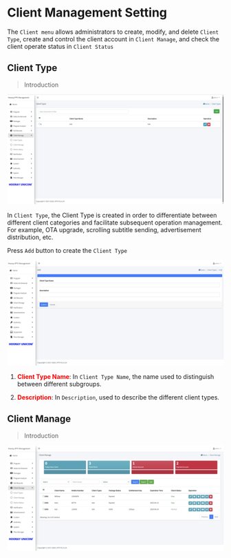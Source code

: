 # Client Management Setting


The `Client menu` allows administrators to create, modify, and delete `Client Type`, create and control the client account in `Client Manage`, and check the client operate status in `Client Status`

## Client Type

>Introduction

![Client Type](_images/14.png)

In `Client Type`, the Client Type is created in order to differentiate between different client categories and facilitate subsequent operation management. For example, OTA upgrade, scrolling subtitle sending, advertisement distribution, etc.

Press `Add` button to create the `Client Type`

![Client Type Add](_images/14-2.png)

1. <font color="red">**Client Type Name**</font>: In `Client Type Name`, the name used to distinguish between different subgroups.

2. <font color="red">**Description**</font>: In `Description`, used to describe the different client types.

## Client Manage

>Introduction

![Client Manage](_images/15.png)

